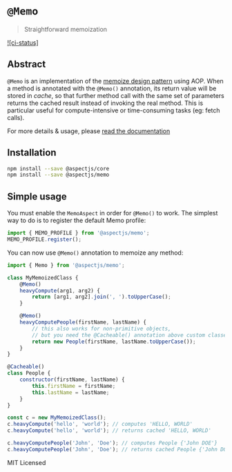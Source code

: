 # `@Memo`

> Straightforward memoization

[![ci-status]](https://gitlab.com/Pryum/aspectjs)

## Abstract

`@Memo` is an implementation of the [memoize design pattern](https://en.wikipedia.org/wiki/Memoization) using AOP.
When a method is annotated with the `@Memo()` annotation, its return value will be stored in _cache_,
so that further method call with the same set of parameters returns the cached result instead of invoking the real method.
This is particular useful for compute-intensive or time-consuming tasks (eg: fetch calls).

For more details & usage, please [read the documentation](https://nicolasthierion.github.io/aspectjs/03.aspects/10.official-aspects/memo/)

## Installation

```bash
npm install --save @aspectjs/core
npm install --save @aspectjs/memo
```

## Simple usage

You must enable the `MemoAspect` in order for `@Memo()` to work.
The simplest way to do is to register the default Memo profile:

```javascript
import { MEMO_PROFILE } from '@aspectjs/memo';
MEMO_PROFILE.register();
```

You can now use `@Memo()` annotation to memoize any method:

```js
import { Memo } from '@aspectjs/memo';

class MyMemoizedClass {
    @Memo()
    heavyCompute(arg1, arg2) {
        return [arg1, arg2].join(', ').toUpperCase();
    }

    @Memo()
    heavyComputePeople(firstName, lastName) {
        // this also works for non-primitive objects,
        // but you need the @Cacheable() annotation above custom classes
        return new People(firstName, lastName.toUpperCase());
    }
}

@Cacheable()
class People {
    constructor(firstName, lastName) {
        this.firstName = firstName;
        this.lastName = lastName;
    }
}

const c = new MyMemoizedClass();
c.heavyCompute('hello', 'world'); // computes 'HELLO, WORLD'
c.heavyCompute('hello', 'world'); // returns cached 'HELLO, WORLD'

c.heavyComputePeople('John', 'Doe'); // computes People {'John DOE'}
c.heavyComputePeople('John', 'Doe'); // returns cached People {'John DOE'}
```

MIT Licensed
